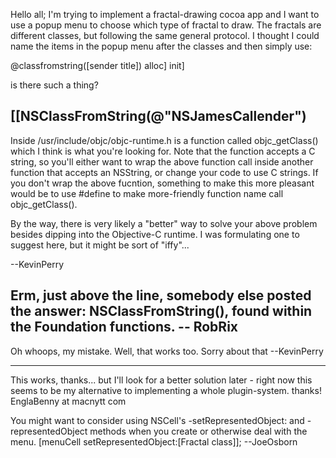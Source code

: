 Hello all; I'm trying to implement a fractal-drawing cocoa app and I want to use a  popup menu to choose which type of fractal to draw. The fractals are different classes, but following the same general protocol. I thought I could name the items in the popup menu after the classes and then simply use:

@classfromstring([sender title]) alloc] init]

is there such a thing?

[[NSClassFromString(@"NSJamesCallender")
----
Inside /usr/include/objc/objc-runtime.h is a function called objc_getClass() which I think is what you're looking for. Note that the function accepts a C string, so you'll either want to wrap the above function call inside another function that accepts an NSString, or change your code to use C strings. If you don't wrap the above fucntion, something to make this more pleasant would be to use #define to make more-friendly function name call objc_getClass().

By the way, there is very likely a "better" way to solve your above problem besides dipping into the Objective-C runtime. I was formulating one to suggest here, but it might be sort of "iffy"...

--KevinPerry

Erm, just above the line, somebody else posted the answer: NSClassFromString(), found within the Foundation functions. -- RobRix
----
Oh whoops, my mistake. Well, that works too. Sorry about that --KevinPerry

---

This works, thanks... but I'll look for a better solution later - right now this seems to be my alternative to implementing a whole plugin-system. thanks! EnglaBenny at macnytt com

You might want to consider using NSCell's -setRepresentedObject: and -representedObject methods when you create or otherwise deal with the menu.  [menuCell setRepresentedObject:[Fractal class]]; --JoeOsborn

